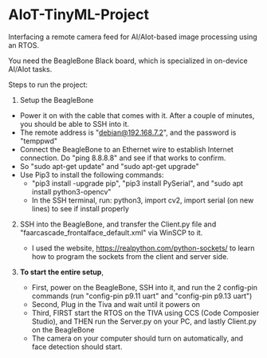 # AIoT-TinyML-Project
Interfacing a remote camera feed for AI/AIot-based image processing using an RTOS.

You need the BeagleBone Black board, which is specialized in on-device AI/AIot tasks.

Steps to run the project:

1. Setup the BeagleBone
* Power it on with the cable that comes with it. After a couple of minutes, you should be able to SSH into it.
* The remote address is "debian@192.168.7.2", and the password is "temppwd"
* Connect the BeagleBone to an Ethernet wire to establish Internet connection. Do "ping 8.8.8.8" and see if that works to confirm.
* So "sudo apt-get update" and "sudo apt-get upgrade"
* Use Pip3 to install the following commands:
  * "pip3 install -upgrade pip", "pip3 install PySerial", and "sudo apt install python3-opencv"
  * In the SSH terminal, run: python3, import cv2, import serial (on new lines) to see if install properly

2. SSH into the BeagleBone, and transfer the Client.py file  and "faarcascade_frontalface_default.xml" via WinSCP to it.
   * I used the website, https://realpython.com/python-sockets/ to learn how to program the sockets from the client and server side.
  
3. **To start the entire setup**,
    * First, power on the BeagleBone, SSH into it, and run the 2 config-pin commands (run "config-pin p9.11 uart" and "config-pin p9.13 uart")
    * Second, Plug in the Tiva and wait until it powers on
    * Third, FIRST start the RTOS on the TIVA using CCS (Code Composier Studio), and THEN run the Server.py on your PC, and lastly Client.py on the BeagleBone
    * The camera on your computer should turn on automatically, and face detection should start.
